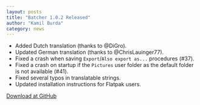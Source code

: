 ```yaml
---
layout: posts
title: "Batcher 1.0.2 Released"
author: "Kamil Burda"
category: news
---
```


<!-- end of summary -->

* Added Dutch translation (thanks to @DiGro).
* Updated German translation (thanks to @ChrisLauinger77).
* Fixed a crash when saving `Export`/`Also export as...` procedures (#37).
* Fixed a crash on startup if the `Pictures` user folder as the default folder is not available (#41).
* Fixed several typos in translatable strings.
* Updated installation instructions for Flatpak users.

[Download at GitHub](https://github.com/kamilburda/batcher/releases/tag/1.0.2)
